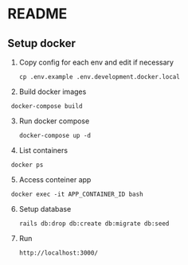 # README

## Setup docker

1. Copy config for each env and edit if necessary

   ```shell
   cp .env.example .env.development.docker.local
   ```

2. Build docker images

  ```shell
   docker-compose build
   ```

3. Run docker compose

   ```shell
   docker-compose up -d
   ```

4. List containers

  ```shell
   docker ps
   ```


5. Access conteiner app 

  ```shell
   docker exec -it APP_CONTAINER_ID bash
   ```

6. Setup database

   ```shell
   rails db:drop db:create db:migrate db:seed
   ```

7. Run

   ```shell
   http://localhost:3000/
   ```